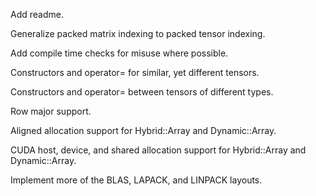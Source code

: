 Add readme.

Generalize packed matrix indexing to packed tensor indexing.

Add compile time checks for misuse where possible.

Constructors and operator= for similar, yet different tensors.

Constructors and operator= between tensors of different types.

Row major support.

Aligned allocation support for Hybrid::Array and Dynamic::Array.

CUDA host, device, and shared allocation support for Hybrid::Array and Dynamic::Array.

Implement more of the BLAS, LAPACK, and LINPACK layouts.
